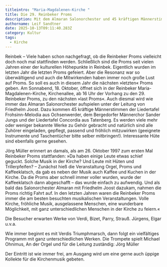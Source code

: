 ```yaml
---
titleintro: "Maria-Magdalenen-Kirche "
title: Die 29. Reinbeker Proms
description: Mit dem Almaran Salonorchester und 45 kräftigen Männerstimmen
authorname: Leif Sandtner
date: 2025-10-13T09:11:40.283Z
category: Kultur
tags:
  - Kirche
---
```

Reinbek – Viele haben schon nachgefragt, ob die Reinbeker Proms vielleicht doch noch mal stattfinden werden. Schließlich sind die Proms seit vielen Jahren einer der kulturellen Höhepunkte in Reinbek. Eigentlich wurden im letzten Jahr die letzten Proms gefeiert. Aber die Resonanz war so überwältigend und auch die Mitwirkenden haben immer noch große Lust auf Proms. So soll es auch in diesem Jahr die nächsten »letzten« Proms geben. Am Sonnabend, 18. Oktober, öffnet sich in der Reinbeker Maria-Magdalenen-Kirche, Kirchenallee, ab 16 Uhr der Vorhang zu den 29. Reinbeker Proms, zu den nächsten »last Proms«. Auch diesmal wird wie immer  das Almaran Salonorchester aufspielen unter der Leitung von Friedhelm Joost. Dazu kommen 45 kräftige Männerstimmen der Liedertafel Frohsinn-Melodia aus Ochsenwerder, dem Bergedorfer Männerchor Sander Jungs und der Liedertafel Concordia aus Tatenberg. Es werden viele mehr oder weniger bekannte Werke zu Gehör gebracht und natürlich sind alle Zuhörer eingeladen, gepflegt, passend und fröhlich mitzuwirken (geeignete Instrumente und Taschentücher bitte selber mitbringen!). Interessante Hüte sind ebenfalls gerne gesehen. 

Jörg Müller erinnert an damals, als am 26. Oktober 1997 zum ersten Mal Reinbeker Proms stattfanden: »Da haben einige Leute etwas schief geguckt. Solche Musik in der Kirche? Und Leute mit Hüten und Trillerpfeifen? – Zunächst hieß die Veranstaltung Orgel, Proms und Kaffeeklatsch, da gab es neben der Musik auch Kaffee und Kuchen in der Kirche. Da die Proms aber schnell immer voller wurden, wurde der Kaffeeklatsch dann abgeschafft – das wurde einfach zu aufwendig. Und als bald das Salonorchester Almaran mit Friedhelm Joost dazukam, nahmen die Proms richtig Fahrt auf. In den letzten Jahren waren die Reinbeker Proms immer die am besten besuchten musikalischen Veranstaltungen. Volle Kirche, fröhliche Musik, ausgelassene Menschen, eine wunderbare Möglichkeit, mit ganz unterschiedlichen Menschen in der Kirche zu feiern.«

Die Besucher erwarten Werke von Verdi, Bizet, Parry, Strauß. Jürgens, Elgar u.v.a.

Wie immer beginnt es mit Verdis Triumphmarsch, dann folgt ein vielfältiges Programm mit ganz unterschiedlichen Werken.  Die Trompete spielt Michael Ohnimus, An der Orgel und für die Leitung zuständig: Jörg Müller 

Der Eintritt ist wie immer frei, am Ausgang wird um eine gerne auch üppige Kollekte für die Kirchenmusik gebeten.